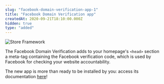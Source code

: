 ```yaml
---
slug: "facebook-domain-verification-app-1"
title: "Facebook Domain Verification app"
createdAt: 2020-09-21T18:10:00.000Z
hidden: true
type: "added"
---
```


![Store Framework](https://cdn.jsdelivr.net/gh/vtexdocs/dev-portal-content@main/images/facebook-domain-verification-app-1-0.png)

The Facebook Domain Verification adds to your homepage's `<head>` section a meta-tag containing the Facebook verification code, which is used by Facebook for checking your website accountability.

The new app is more than ready to be installed by you: access its documentation [here](https://developers.vtex.com/docs/apps/vtex.facebook-domain-verification)!
